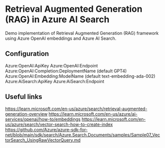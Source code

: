 # Retrieval Augmented Generation (RAG) in Azure AI Search
Demo implementation of Retrieval Augmented Generation (RAG) framework using Azure OpenAI embeddings and Azure AI Search.

## Configuration
Azure:OpenAI:ApiKey
Azure:OpenAI:Endpoint
Azure:OpenAI:Completion:DeploymentName (default GPT4)
Azure:OpenAI:Embedding:ModelName (default text-embedding-ada-002)
Azure:AiSearch:ApiKey
Azure:AiSearch:Endpoint

## Useful links
https://learn.microsoft.com/en-us/azure/search/retrieval-augmented-generation-overview
https://learn.microsoft.com/en-us/azure/ai-services/openai/how-to/embeddings
https://learn.microsoft.com/en-us/azure/search/vector-search-how-to-create-index
https://github.com/Azure/azure-sdk-for-net/blob/main/sdk/search/Azure.Search.Documents/samples/Sample07_VectorSearch_UsingRawVectorQuery.md
